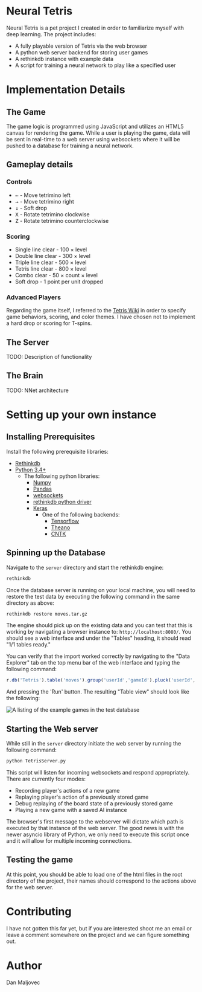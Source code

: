 # Neural Tetris

Neural Tetris is a pet project I created in order to familiarize myself with deep learning. The project includes:

 * A fully playable version of Tetris via the web browser
 * A python web server backend for storing user games
 * A rethinkdb instance with example data
 * A script for training a neural network to play like a specified user

# Implementation Details

## The Game

The game logic is programmed using JavaScript and utilizes an HTML5 canvas for rendering the game. While a user is playing the game, data will be sent in real-time to a web server using websockets where it will be pushed to a database for training a neural network.

## Gameplay details

### Controls
 * <kbd>&larr;</kbd> - Move tetrimino left
 * <kbd>&rarr;</kbd> - Move tetrimino right
 * <kbd>&darr;</kbd> - Soft drop
 * <kbd>X</kbd> - Rotate tetrimino clockwise
 * <kbd>Z</kbd> - Rotate tetrimino counterclockwise

### Scoring
 * Single line clear - 100 &#215; level
 * Double line clear - 300 &#215; level
 * Triple line clear - 500 &#215; level
 * Tetris line clear - 800 &#215; level
 * Combo clear - 50 &#215; count &#215; level
 * Soft drop - 1 point per unit dropped

### Advanced Players

Regarding the game itself, I referred to the [Tetris Wiki](http://tetris.wikia.com/wiki/Tetris_Wiki) in order to specify game behaviors, scoring, and color themes. I have chosen not to implement a hard drop or scoring for T-spins.

## The Server

TODO: Description of functionality

## The Brain

TODO: NNet architecture

# Setting up your own instance

## Installing Prerequisites

Install the following prerequisite libraries:

 * [Rethinkdb](https://www.rethinkdb.com/docs/install/)
 * [Python 3.4+](https://www.python.org)
   * The following python libraries:
     * [Numpy](http://www.numpy.org/)
     * [Pandas](http://pandas.pydata.org/)
     * [websockets](https://pypi.python.org/pypi/websockets)
     * [rethinkdb python driver](https://www.rethinkdb.com/docs/install-drivers/python/)
     * [Keras](https://keras.io/)
       * One of the following backends:
         * [Tensorflow](https://www.tensorflow.org/install/)
         * [Theano](http://deeplearning.net/software/theano/install.html#install)
         * [CNTK](https://docs.microsoft.com/en-us/cognitive-toolkit/Setup-CNTK-on-your-machine)

## Spinning up the Database

Navigate to the ```server``` directory and start the rethinkdb engine:

```bash
rethinkdb
```

Once the database server is running on your local machine, you will need to restore the test data by executing the following command in the same directory as above:

```bash
rethinkdb restore moves.tar.gz
```

The engine should pick up on the existing data and you can test that this is working by navigating a browser instance to: ```http://localhost:8080/```. You should see a web interface and under the "Tables" heading, it should read "1/1 tables ready."

You can verify that the import worked correctly by navigating to the "Data Explorer" tab on the top menu bar of the web interface and typing the following command:

```javascript
r.db('Tetris').table('moves').group('userId','gameId').pluck('userId','gameId').count()
```

And pressing the 'Run' button. The resulting "Table view" should look like the following:

![A listing of the example games in the test database](images/exampleData "Example Database")

## Starting the Web server

While still in the ```server``` directory initiate the web server by running the following command:

```bash
python TetrisServer.py
```

This script will listen for incoming websockets and respond appropriately. There are currently four modes:

 * Recording player's actions of a new game
 * Replaying player's action of a previously stored game
 * Debug replaying of the board state of a previously stored game
 * Playing a new game with a saved AI instance

The browser's first message to the webserver will dictate which path is executed by that instance of the web server. The good news is with the newer asyncio library of Python, we only need to execute this script once and it will allow for multiple incoming connections.

## Testing the game

At this point, you should be able to load one of the html files in the root directory of the project, their names should correspond to the actions above for the web server.

# Contributing

I have not gotten this far yet, but if you are interested shoot me an email or leave a comment somewhere on the project and we can figure something out.

# Author

Dan Maljovec
